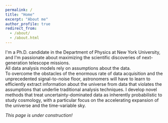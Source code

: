 ```yaml
---
permalink: /
title: "Home"
excerpt: "About me"
author_profile: true
redirect_from: 
  - /about/
  - /about.html
---
```


I'm a Ph.D. candidate in the Department of Physics at New York University, and I'm passionate about maximizing the scientific discoveries of next-generation telescope missions.  
All data analysis models rely on assumptions about the data.  
To overcome the obstacles of the enormous rate of data acquisition and the unprecedented signal-to-noise floor, astronomers will have to learn to efficiently extract information about the universe from data that violates the assumptions that underlie traditional analysis techniques.
I develop novel methods that treat uncertainty-dominated data as inherently probabilistic to study cosmology, with a particular focus on the accelerating expansion of the universe and the time-variable sky.

_This page is under construction!_
